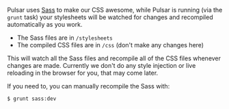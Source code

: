 Pulsar uses [Sass](http://sass-lang.com) to make our CSS awesome, while Pulsar is running (via the `grunt` task) your stylesheets will be watched for changes and recompiled automatically as you work.

* The Sass files are in `/stylesheets`
* The compiled CSS files are in `/css` (don't make any changes here)

This will watch all the Sass files and recompile all of the CSS files whenever changes are made. Currently we don't do any style injection or live reloading in the browser for you, that may come later.

If you need to, you can manually recompile the Sass with:

    $ grunt sass:dev
